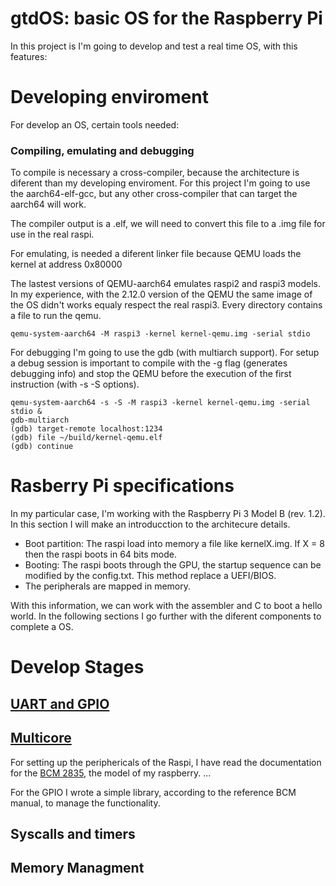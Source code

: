 # gtdOS: basic OS for the Raspberry Pi 

In this project is I'm going to develop and test a real time OS, with this features:



# Developing enviroment
For develop an OS, certain tools needed:

### Compiling, emulating and debugging
To compile is necessary a cross-compiler, because the architecture is diferent than my developing enviroment. For this project I'm going to use the aarch64-elf-gcc, but any other cross-compiler that can target the aarch64 will work.

The compiler output is a .elf, we will need to convert this file to a .img file for use in the real raspi.

For emulating, is needed a diferent linker file because QEMU loads the kernel at address 0x80000
  
The lastest versions of QEMU-aarch64 emulates raspi2 and raspi3 models. In my experience, with the 2.12.0 version of the QEMU the same image of the OS didn't works equaly respect the real raspi3.
Every directory contains a file to run the qemu.
````
qemu-system-aarch64 -M raspi3 -kernel kernel-qemu.img -serial stdio
````

For debugging I'm going to use the gdb (with multiarch support). For setup a debug session is important to compile with the -g flag (generates debugging info) and stop the QEMU before the execution of the first instruction (with -s -S options).
````
qemu-system-aarch64 -s -S -M raspi3 -kernel kernel-qemu.img -serial stdio &
gdb-multiarch
(gdb) target-remote localhost:1234
(gdb) file ~/build/kernel-qemu.elf
(gdb) continue
````

# Rasberry Pi specifications
In my particular case, I'm working with the Raspberry Pi 3 Model B (rev. 1.2). In this section I will make an introducction to the architecure details.
* Boot partition: The raspi load into memory a file like kernelX.img. If X = 8 then the raspi boots in 64 bits mode.
* Booting: The raspi boots through the GPU, the startup sequence can be modified by the config.txt. This method replace a UEFI/BIOS.
* The peripherals are mapped in memory.

With this information, we can work with the assembler and C to boot a hello world. In the following sections I go further with the diferent components to complete a OS.
# Develop Stages

## [UART and GPIO](/01_UART/uart.md)

## [Multicore](/02_MULTICORE/multicore.md)

For setting up the periphericals of the Raspi, I have read the documentation for the [BCM 2835](/documentation/BCM2835-ARM-Peripherals.pdf), the model of my raspberry.
...

For the GPIO I wrote a simple library, according to the reference BCM manual, to manage the functionality.
## Syscalls and timers

## Memory Managment
